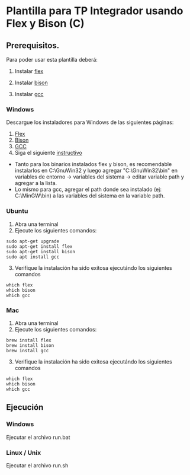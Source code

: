 # Plantilla para TP Integrador usando Flex y Bison (C)

## Prerequisitos. 

Para poder usar esta plantilla deberá:

1. Instalar [flex](https://github.com/westes/flex)

2. Instalar [bison](https://www.gnu.org/software/bison/)

3. Instalar [gcc](https://gcc.gnu.org/)


### Windows

Descargue los instaladores para Windows de las siguientes páginas:

1. [Flex](http://gnuwin32.sourceforge.net/packages/flex.htm)
2. [Bison](http://gnuwin32.sourceforge.net/packages/bison.htm)
3. [GCC](https://sourceforge.net/projects/mingw/files/)
4. Siga el siguiente [instructivo](https://issuu.com/lilianachisaguano/docs/instalacion_de_flex__bison_y_mingw)

* Tanto para los binarios instalados flex y bison, es recomendable instalarlos en C:\GnuWin32 y luego agregar "C:\GnuWin32\bin" en variables de entorno -> variables del sistema -> editar variable path y agregar a la lista.
* Lo mismo para gcc, agregar el path donde sea instalado (ej: C:\MinGW\bin) a las variables del sistema en la variable path.

### Ubuntu

1. Abra una terminal
2. Ejecute los siguientes comandos:

```sudo apt-get update
sudo apt-get upgrade
sudo apt-get install flex
sudo apt-get install bison
sudo apt install gcc
```

3. Verifique la instalación ha sido exitosa ejecutándo los siguientes comandos

```
which flex
which bison
which gcc
```

### Mac

1. Abra una terminal
2. Ejecute los siguientes comandos:

```sudo apt-get update
brew install flex
brew install bison
brew install gcc
```
3. Verifique la instalación ha sido exitosa ejecutándo los siguientes comandos

```
which flex
which bison
which gcc
```

## Ejecución  

### Windows

Ejecutar el archivo run.bat

### Linux / Unix

Ejecutar el archivo run.sh
